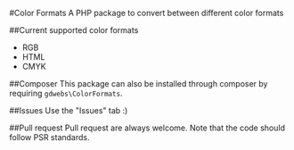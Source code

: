 #Color Formats
A PHP package to convert between different color formats

##Current supported color formats
* RGB
* HTML
* CMYK

##Composer
This package can also be installed through composer by requiring `gdwebs\ColorFormats`.

##Issues
Use the "Issues" tab :)

##Pull request
Pull request are always welcome. Note that the code should follow PSR standards.